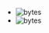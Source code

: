- ![bytes](data:application/octet-stream;base64,aGVsbG8gd29ybGQ=)
- ![bytes](data:application/octet-stream;base64,aGVsbG8gdW5pdmVyc2U=)
